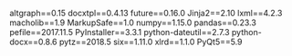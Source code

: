 altgraph==0.15
docxtpl==0.4.13
future==0.16.0
Jinja2==2.10
lxml==4.2.3
macholib==1.9
MarkupSafe==1.0
numpy==1.15.0
pandas==0.23.3
pefile==2017.11.5
PyInstaller==3.3.1
python-dateutil==2.7.3
python-docx==0.8.6
pytz==2018.5
six==1.11.0
xlrd==1.1.0
PyQt5==5.9
